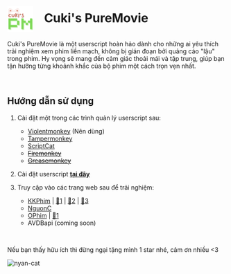 <h1><img src="https://raw.githubusercontent.com/Hth4nh/PureMovies/refs/heads/main/src/assets/images/favicon.png" alt="icon" style="vertical-align: middle; width: 60px; height: 60px; margin-right: 5px;">&nbsp; &nbsp;Cuki's PureMovie</h1>

Cuki's PureMovie là một userscript hoàn hảo dành cho những ai yêu thích trải nghiệm xem phim liền mạch, không bị gián đoạn bởi quảng cáo "lậu" trong phim. Hy vọng sẽ mang đến cảm giác thoải mái và tập trung, giúp bạn tận hưởng từng khoảnh khắc của bộ phim một cách trọn vẹn nhất.

&nbsp;

## Hướng dẫn sử dụng

1. Cài đặt một trong các trình quản lý userscript sau:
    - <a href="https://violentmonkey.github.io/get-it/" target="_blank" rel="noopener noreferrer">Violentmonkey</a> (Nên dùng)
    - <a href="https://www.tampermonkey.net/" target="_blank" rel="noopener noreferrer">Tampermonkey</a>
    - <a href="https://docs.scriptcat.org/" target="_blank" rel="noopener noreferrer">ScriptCat</a>
    - ~~<a href="https://addons.mozilla.org/en-US/firefox/addon/firemonkey/" target="_blank" rel="noopener noreferrer">Firemonkey</a>~~
    - ~~<a href="https://addons.mozilla.org/en-US/firefox/addon/greasemonkey/" target="_blank" rel="noopener noreferrer">Greasemonkey</a>~~

2. Cài đặt userscript <a href="https://hth4nh.github.io/PureMovies/puremovies.user.js" target="_blank" rel="noopener noreferrer">**tại đây**</a>

3. Truy cập vào các trang web sau để trải nghiệm:
    - <a href="https://kkphim.com/" target="_blank" rel="noopener noreferrer">KKPhim</a> | <a href="https://kkphim1.com/" target="_blank" rel="noopener noreferrer">🔗1</a> | <a href="https://kkphim.vip/" target="_blank" rel="noopener noreferrer">🔗2</a> | <a href="https://216.180.226.222/" target="_blank" rel="noopener noreferrer">🔗3</a>
    - <a href="https://phim.nguonc.com/" target="_blank" rel="noopener noreferrer">NguonC</a>
    - <a href="https://ophim.live/" target="_blank" rel="noopener noreferrer">OPhim</a> | <a href="https://ophim.movie/" target="_blank" rel="noopener noreferrer">🔗1</a>
    - AVDBapi (coming soon)

&nbsp;

Nếu bạn thấy hữu ích thì đừng ngại tặng mình 1 star nhé, cảm ơn nhiều <3

![nyan-cat](https://github.com/user-attachments/assets/88221688-3a36-42c3-a472-1042aee6197e)
